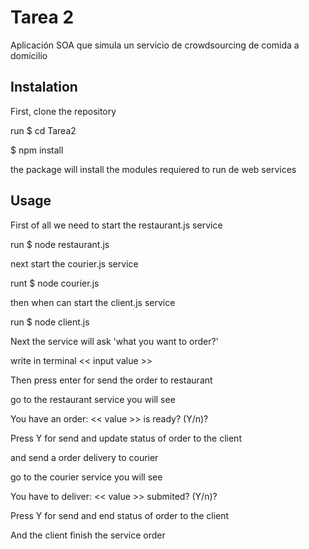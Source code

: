 # Tarea 2
Aplicación SOA que simula un servicio de crowdsourcing de comida a domicilio

## Instalation
First, clone the repository

run $ cd Tarea2

$ npm install

the package will install the modules requiered to run de web services

## Usage
First of all we need to start the restaurant.js service

run $ node restaurant.js

next start the courier.js service

runt $ node courier.js

then when can start the client.js service

run $ node client.js

Next the service will ask 'what you want to order?'

write in terminal << input value >> 

Then press enter for send the order to restaurant

go to the restaurant service you will see

You have an order: << value >> is ready? (Y/n)?

Press Y for send and update status of order to the client

and send a order delivery to courier

go to the courier service you will see

You have to deliver: << value >> submited? (Y/n)?

Press Y for send and end status of order to the client

And the client finish the service order